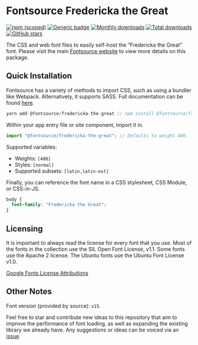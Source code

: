 # Fontsource Fredericka the Great

[![npm (scoped)](https://img.shields.io/npm/v/@fontsource/fredericka-the-great?color=brightgreen)](https://www.npmjs.com/package/@fontsource/fredericka-the-great) [![Generic badge](https://img.shields.io/badge/fontsource-passing-brightgreen)](https://github.com/fontsource/fontsource) [![Monthly downloads](https://badgen.net/npm/dm/@fontsource/fredericka-the-great)](https://github.com/fontsource/fontsource) [![Total downloads](https://badgen.net/npm/dt/@fontsource/fredericka-the-great)](https://github.com/fontsource/fontsource) [![GitHub stars](https://img.shields.io/github/stars/fontsource/fontsource.svg?style=social&label=Star)](https://github.com/fontsource/fontsource/stargazers)

The CSS and web font files to easily self-host the “Fredericka the Great” font. Please visit the main [Fontsource website](https://fontsource.org/fonts/fredericka-the-great) to view more details on this package.

## Quick Installation

Fontsource has a variety of methods to import CSS, such as using a bundler like Webpack. Alternatively, it supports SASS. Full documentation can be found [here](https://fontsource.org/docs/introduction).

```javascript
yarn add @fontsource/fredericka-the-great // npm install @fontsource/fredericka-the-great
```

Within your app entry file or site component, import it in.

```javascript
import "@fontsource/fredericka-the-great"; // Defaults to weight 400.
```

Supported variables:

- Weights: `[400]`
- Styles: `[normal]`
- Supported subsets: `[latin,latin-ext]`

Finally, you can reference the font name in a CSS stylesheet, CSS Module, or CSS-in-JS.

```css
body {
  font-family: "Fredericka the Great";
}
```



## Licensing

It is important to always read the license for every font that you use.
Most of the fonts in the collection use the SIL Open Font License, v1.1. Some fonts use the Apache 2 license. The Ubuntu fonts use the Ubuntu Font License v1.0.

[Google Fonts License Attributions](https://fonts.google.com/attribution)

## Other Notes

Font version (provided by source): `v15`.

Feel free to star and contribute new ideas to this repository that aim to improve the performance of font loading, as well as expanding the existing library we already have. Any suggestions or ideas can be voiced via an [issue](https://github.com/fontsource/fontsource/issues).
